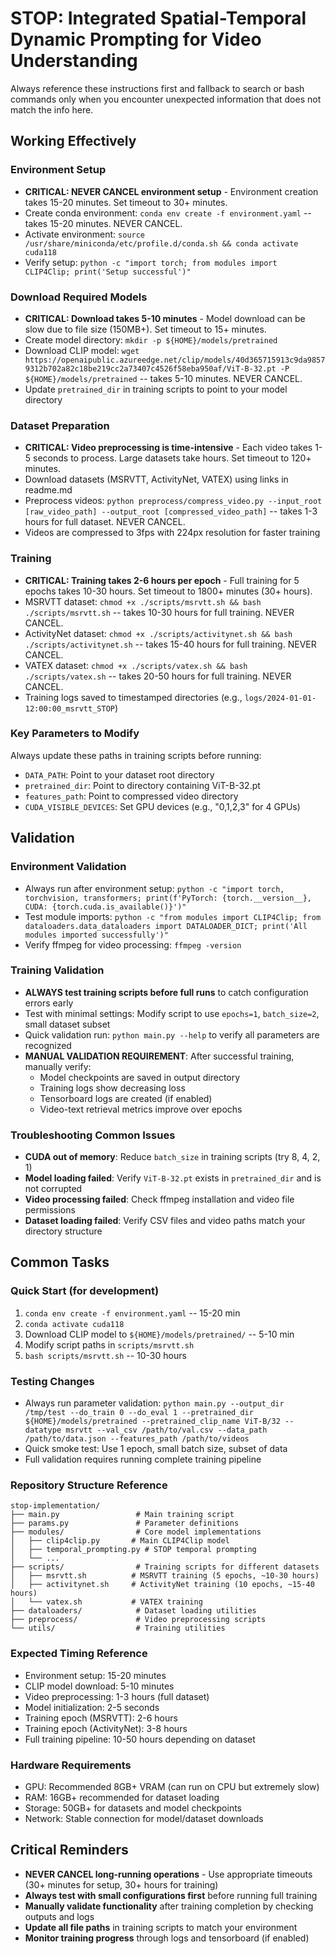 # STOP: Integrated Spatial-Temporal Dynamic Prompting for Video Understanding

Always reference these instructions first and fallback to search or bash commands only when you encounter unexpected information that does not match the info here.

## Working Effectively

### Environment Setup
- **CRITICAL: NEVER CANCEL environment setup** - Environment creation takes 15-20 minutes. Set timeout to 30+ minutes.
- Create conda environment: `conda env create -f environment.yaml` -- takes 15-20 minutes. NEVER CANCEL.
- Activate environment: `source /usr/share/miniconda/etc/profile.d/conda.sh && conda activate cuda118`
- Verify setup: `python -c "import torch; from modules import CLIP4Clip; print('Setup successful')"`

### Download Required Models
- **CRITICAL: Download takes 5-10 minutes** - Model download can be slow due to file size (150MB+). Set timeout to 15+ minutes.
- Create model directory: `mkdir -p ${HOME}/models/pretrained`
- Download CLIP model: `wget https://openaipublic.azureedge.net/clip/models/40d365715913c9da98579312b702a82c18be219cc2a73407c4526f58eba950af/ViT-B-32.pt -P ${HOME}/models/pretrained` -- takes 5-10 minutes. NEVER CANCEL.
- Update `pretrained_dir` in training scripts to point to your model directory

### Dataset Preparation  
- **CRITICAL: Video preprocessing is time-intensive** - Each video takes 1-5 seconds to process. Large datasets take hours. Set timeout to 120+ minutes.
- Download datasets (MSRVTT, ActivityNet, VATEX) using links in readme.md
- Preprocess videos: `python preprocess/compress_video.py --input_root [raw_video_path] --output_root [compressed_video_path]` -- takes 1-3 hours for full dataset. NEVER CANCEL.
- Videos are compressed to 3fps with 224px resolution for faster training

### Training
- **CRITICAL: Training takes 2-6 hours per epoch** - Full training for 5 epochs takes 10-30 hours. Set timeout to 1800+ minutes (30+ hours).
- MSRVTT dataset: `chmod +x ./scripts/msrvtt.sh && bash ./scripts/msrvtt.sh` -- takes 10-30 hours for full training. NEVER CANCEL.
- ActivityNet dataset: `chmod +x ./scripts/activitynet.sh && bash ./scripts/activitynet.sh` -- takes 15-40 hours for full training. NEVER CANCEL.
- VATEX dataset: `chmod +x ./scripts/vatex.sh && bash ./scripts/vatex.sh` -- takes 20-50 hours for full training. NEVER CANCEL.
- Training logs saved to timestamped directories (e.g., `logs/2024-01-01-12:00:00_msrvtt_STOP`)

### Key Parameters to Modify
Always update these paths in training scripts before running:
- `DATA_PATH`: Point to your dataset root directory
- `pretrained_dir`: Point to directory containing ViT-B-32.pt
- `features_path`: Point to compressed video directory
- `CUDA_VISIBLE_DEVICES`: Set GPU devices (e.g., "0,1,2,3" for 4 GPUs)

## Validation

### Environment Validation
- Always run after environment setup: `python -c "import torch, torchvision, transformers; print(f'PyTorch: {torch.__version__}, CUDA: {torch.cuda.is_available()}')"`
- Test module imports: `python -c "from modules import CLIP4Clip; from dataloaders.data_dataloaders import DATALOADER_DICT; print('All modules imported successfully')"`
- Verify ffmpeg for video processing: `ffmpeg -version`

### Training Validation
- **ALWAYS test training scripts before full runs** to catch configuration errors early
- Test with minimal settings: Modify script to use `epochs=1`, `batch_size=2`, small dataset subset
- Quick validation run: `python main.py --help` to verify all parameters are recognized
- **MANUAL VALIDATION REQUIREMENT**: After successful training, manually verify:
  - Model checkpoints are saved in output directory
  - Training logs show decreasing loss
  - Tensorboard logs are created (if enabled)
  - Video-text retrieval metrics improve over epochs

### Troubleshooting Common Issues
- **CUDA out of memory**: Reduce `batch_size` in training scripts (try 8, 4, 2, 1)
- **Model loading failed**: Verify `ViT-B-32.pt` exists in `pretrained_dir` and is not corrupted
- **Video processing failed**: Check ffmpeg installation and video file permissions
- **Dataset loading failed**: Verify CSV files and video paths match your directory structure

## Common Tasks

### Quick Start (for development)
1. `conda env create -f environment.yaml` -- 15-20 min
2. `conda activate cuda118`
3. Download CLIP model to `${HOME}/models/pretrained/` -- 5-10 min  
4. Modify script paths in `scripts/msrvtt.sh`
5. `bash scripts/msrvtt.sh` -- 10-30 hours

### Testing Changes
- Always run parameter validation: `python main.py --output_dir /tmp/test --do_train 0 --do_eval 1 --pretrained_dir ${HOME}/models/pretrained --pretrained_clip_name ViT-B/32 --datatype msrvtt --val_csv /path/to/val.csv --data_path /path/to/data.json --features_path /path/to/videos`
- Quick smoke test: Use 1 epoch, small batch size, subset of data
- Full validation requires running complete training pipeline

### Repository Structure Reference
```
stop-implementation/
├── main.py                 # Main training script
├── params.py               # Parameter definitions  
├── modules/                # Core model implementations
│   ├── clip4clip.py       # Main CLIP4Clip model
│   ├── temporal_prompting.py # STOP temporal prompting
│   └── ...
├── scripts/                # Training scripts for different datasets
│   ├── msrvtt.sh          # MSRVTT training (5 epochs, ~10-30 hours)
│   ├── activitynet.sh     # ActivityNet training (10 epochs, ~15-40 hours)  
│   └── vatex.sh           # VATEX training
├── dataloaders/            # Dataset loading utilities
├── preprocess/             # Video preprocessing scripts
└── utils/                  # Training utilities
```

### Expected Timing Reference
- Environment setup: 15-20 minutes
- CLIP model download: 5-10 minutes  
- Video preprocessing: 1-3 hours (full dataset)
- Model initialization: 2-5 seconds
- Training epoch (MSRVTT): 2-6 hours
- Training epoch (ActivityNet): 3-8 hours
- Full training pipeline: 10-50 hours depending on dataset

### Hardware Requirements
- GPU: Recommended 8GB+ VRAM (can run on CPU but extremely slow)
- RAM: 16GB+ recommended for dataset loading
- Storage: 50GB+ for datasets and model checkpoints
- Network: Stable connection for model/dataset downloads

## Critical Reminders
- **NEVER CANCEL long-running operations** - Use appropriate timeouts (30+ minutes for setup, 30+ hours for training)
- **Always test with small configurations first** before running full training
- **Manually validate functionality** after training completion by checking outputs and logs
- **Update all file paths** in training scripts to match your environment
- **Monitor training progress** through logs and tensorboard (if enabled)
